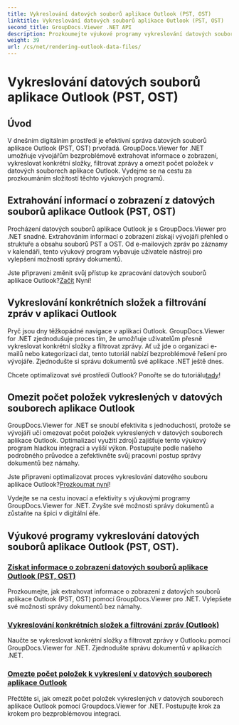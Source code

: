 ```yaml
---
title: Vykreslování datových souborů aplikace Outlook (PST, OST)
linktitle: Vykreslování datových souborů aplikace Outlook (PST, OST)
second_title: GroupDocs.Viewer .NET API
description: Prozkoumejte výukové programy vykreslování datových souborů aplikace Outlook (PST, OST) pomocí GroupDocs.Viewer pro .NET. Objevte efektivní techniky správy dokumentů bez námahy.
weight: 39
url: /cs/net/rendering-outlook-data-files/
---
```


# Vykreslování datových souborů aplikace Outlook (PST, OST)

## Úvod

V dnešním digitálním prostředí je efektivní správa datových souborů aplikace Outlook (PST, OST) prvořadá. GroupDocs.Viewer for .NET umožňuje vývojářům bezproblémově extrahovat informace o zobrazení, vykreslovat konkrétní složky, filtrovat zprávy a omezit počet položek v datových souborech aplikace Outlook. Vydejme se na cestu za prozkoumáním složitostí těchto výukových programů.

## Extrahování informací o zobrazení z datových souborů aplikace Outlook (PST, OST)
Procházení datových souborů aplikace Outlook je s GroupDocs.Viewer pro .NET snadné. Extrahováním informací o zobrazení získají vývojáři přehled o struktuře a obsahu souborů PST a OST. Od e-mailových zpráv po záznamy v kalendáři, tento výukový program vybavuje uživatele nástroji pro vylepšení možností správy dokumentů. 

 Jste připraveni změnit svůj přístup ke zpracování datových souborů aplikace Outlook?[Začít](./get-view-info-outlook-data-file/) Nyní!

## Vykreslování konkrétních složek a filtrování zpráv v aplikaci Outlook
Pryč jsou dny těžkopádné navigace v aplikaci Outlook. GroupDocs.Viewer for .NET zjednodušuje proces tím, že umožňuje uživatelům přesně vykreslovat konkrétní složky a filtrovat zprávy. Ať už jde o organizaci e-mailů nebo kategorizaci dat, tento tutoriál nabízí bezproblémové řešení pro vývojáře. Zjednodušte si správu dokumentů své aplikace .NET ještě dnes.

 Chcete optimalizovat své prostředí Outlook? Ponořte se do tutoriálu[tady](./render-specific-folders-and-filter-messages-outlook/)!

## Omezit počet položek vykreslených v datových souborech aplikace Outlook
GroupDocs.Viewer for .NET se snoubí efektivita s jednoduchostí, protože se vývojáři učí omezovat počet položek vykreslených v datových souborech aplikace Outlook. Optimalizací využití zdrojů zajišťuje tento výukový program hladkou integraci a vyšší výkon. Postupujte podle našeho podrobného průvodce a zefektivněte svůj pracovní postup správy dokumentů bez námahy.

 Jste připraveni optimalizovat proces vykreslování datového souboru aplikace Outlook?[Prozkoumat nyní](./limit-items-to-render-outlook-data-files/)!

Vydejte se na cestu inovací a efektivity s výukovými programy GroupDocs.Viewer for .NET. Zvyšte své možnosti správy dokumentů a zůstaňte na špici v digitální éře.
## Výukové programy vykreslování datových souborů aplikace Outlook (PST, OST).
### [Získat informace o zobrazení datových souborů aplikace Outlook (PST, OST)](./get-view-info-outlook-data-file/)
Prozkoumejte, jak extrahovat informace o zobrazení z datových souborů aplikace Outlook (PST, OST) pomocí GroupDocs.Viewer pro .NET. Vylepšete své možnosti správy dokumentů bez námahy.
### [Vykreslování konkrétních složek a filtrování zpráv (Outlook)](./render-specific-folders-and-filter-messages-outlook/)
Naučte se vykreslovat konkrétní složky a filtrovat zprávy v Outlooku pomocí GroupDocs.Viewer for .NET. Zjednodušte správu dokumentů v aplikacích .NET.
### [Omezte počet položek k vykreslení v datových souborech aplikace Outlook](./limit-items-to-render-outlook-data-files/)
Přečtěte si, jak omezit počet položek vykreslených v datových souborech aplikace Outlook pomocí Groupdocs.Viewer for .NET. Postupujte krok za krokem pro bezproblémovou integraci.